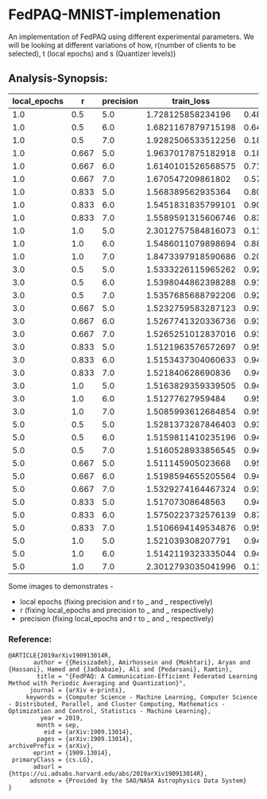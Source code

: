 # FedPAQ-MNIST-implemenation
An implementation of FedPAQ using different experimental parameters. We will be looking at different variations of how, r(number of clients to be selected), t (local epochs) and s (Quantizer levels))

## Analysis-Synopsis:

local_epochs | r | precision | train_loss | train_acc | test_loss | test_acc
---|---|---|---|---|---|---
1.0 | 0.5 | 5.0 | 1.728125858234196 | 0.4895436356707317 | 1.7305705044247688 | 0.4900372706422018
1.0 | 0.5 | 6.0 | 1.6821167879715198 | 0.6466987423780488 | 1.682835039742496 | 0.6474340596330275
1.0 | 0.5 | 7.0 | 1.9282506533512256 | 0.18576124237804878 | 1.9297028440947925 | 0.19190797018348624
1.0 | 0.667 | 5.0 | 1.9637017875182918 | 0.18278391768292682 | 1.9619540036271472 | 0.1885751146788991
1.0 | 0.667 | 6.0 | 1.6140101526568575 | 0.7112233231707317 | 1.6153453304133285 | 0.7158113532110092
1.0 | 0.667 | 7.0 | 1.670547209861802 | 0.5715987042682927 | 1.6725489371413484 | 0.5724268922018348
1.0 | 0.833 | 5.0 | 1.568389562935364 | 0.8054258765243902 | 1.5698062525976688 | 0.801963876146789
1.0 | 0.833 | 6.0 | 1.5451831835799101 | 0.9042016006097561 | 1.54767341570023 | 0.9031321674311926
1.0 | 0.833 | 7.0 | 1.5589591315606746 | 0.8348656631097561 | 1.5625734509678062 | 0.8296301605504587
1.0 | 1.0 | 5.0 | 2.3012757584816073 | 0.11149485518292683 | 2.3010153857939835 | 0.11374713302752294
1.0 | 1.0 | 6.0 | 1.5486011079898694 | 0.8852419969512195 | 1.5528842708386412 | 0.8799813646788991
1.0 | 1.0 | 7.0 | 1.8473397918590686 | 0.20855564024390244 | 1.8505481497957073 | 0.21115252293577982
3.0 | 0.5 | 5.0 | 1.5333226115965262 | 0.9275914634146342 | 1.5364157256730107 | 0.9254945527522935
3.0 | 0.5 | 6.0 | 1.5398044862398288 | 0.9187547637195121 | 1.545823039264854 | 0.9133815940366973
3.0 | 0.5 | 7.0 | 1.5357685688792206 | 0.9268530868902439 | 1.5398197699030605 | 0.9238102064220184
3.0 | 0.667 | 5.0 | 1.5232759583287123 | 0.9389529344512195 | 1.5291103157428427 | 0.9348480504587156
3.0 | 0.667 | 6.0 | 1.5267741320336736 | 0.9351895960365854 | 1.5295108359888059 | 0.9338446100917431
3.0 | 0.667 | 7.0 | 1.5265251012837016 | 0.9386909298780488 | 1.5320419450418665 | 0.9342029816513762
3.0 | 0.833 | 5.0 | 1.5121963576572697 | 0.9512195121951219 | 1.5180684617899973 | 0.9461725917431193
3.0 | 0.833 | 6.0 | 1.5153437304060633 | 0.9490043826219512 | 1.5206277064227183 | 0.9426605504587156
3.0 | 0.833 | 7.0 | 1.521840628690836 | 0.9415015243902439 | 1.5250294640523578 | 0.9368907683486238
3.0 | 1.0 | 5.0 | 1.5163829359339505 | 0.9474561737804879 | 1.5226867729370748 | 0.9413345756880734
3.0 | 1.0 | 6.0 | 1.51277627959484 | 0.9515291539634146 | 1.5181890201131139 | 0.9465668004587156
3.0 | 1.0 | 7.0 | 1.5085993612684854 | 0.9544112042682927 | 1.514190214489578 | 0.9487528669724771
5.0 | 0.5 | 5.0 | 1.5281373287846403 | 0.9335461128048781 | 1.5311877705635282 | 0.9305475917431193
5.0 | 0.5 | 6.0 | 1.5159811410235196 | 0.9471227134146342 | 1.519424247632333 | 0.9446674311926605
5.0 | 0.5 | 7.0 | 1.5160528933856545 | 0.9477896341463414 | 1.5204480607575233 | 0.9433414564220184
5.0 | 0.667 | 5.0 | 1.511145905023668 | 0.9517197027439024 | 1.5159289875161757 | 0.9467459862385321
5.0 | 0.667 | 6.0 | 1.5198594655205564 | 0.9443835746951219 | 1.5241264225146092 | 0.9396860665137615
5.0 | 0.667 | 7.0 | 1.5329274164467324 | 0.9320455411585366 | 1.538827650590774 | 0.9260321100917431
5.0 | 0.833 | 5.0 | 1.51707308648563 | 0.9463366996951219 | 1.5228457964888407 | 0.941047878440367
5.0 | 0.833 | 6.0 | 1.5750223732576139 | 0.8799304496951219 | 1.5786832882723678 | 0.876182626146789
5.0 | 0.833 | 7.0 | 1.5106694149534876 | 0.9526486280487805 | 1.516274865614165 | 0.946495126146789
5.0 | 1.0 | 5.0 | 1.521039308207791 | 0.9413109756097561 | 1.5255555472242723 | 0.9377866972477065
5.0 | 1.0 | 6.0 | 1.5142119323335044 | 0.9487661966463414 | 1.519685910382402 | 0.9436998279816514
5.0 | 1.0 | 7.0 | 2.3012793035041996 | 0.11149485518292683 | 2.301147645766582 | 0.11374713302752294

Some images to demonstrates - 
* local epochs (fixing precision and r to _ and _ respectively)
* r (fixing local_epochs and precision to _ and _ respectively)
* precision (fixing local_epochs and r to _ and _ respectively)

### Reference:
```console
@ARTICLE{2019arXiv190913014R,
       author = {{Reisizadeh}, Amirhossein and {Mokhtari}, Aryan and {Hassani}, Hamed and {Jadbabaie}, Ali and {Pedarsani}, Ramtin},
        title = "{FedPAQ: A Communication-Efficient Federated Learning Method with Periodic Averaging and Quantization}",
      journal = {arXiv e-prints},
     keywords = {Computer Science - Machine Learning, Computer Science - Distributed, Parallel, and Cluster Computing, Mathematics - Optimization and Control, Statistics - Machine Learning},
         year = 2019,
        month = sep,
          eid = {arXiv:1909.13014},
        pages = {arXiv:1909.13014},
archivePrefix = {arXiv},
       eprint = {1909.13014},
 primaryClass = {cs.LG},
       adsurl = {https://ui.adsabs.harvard.edu/abs/2019arXiv190913014R},
      adsnote = {Provided by the SAO/NASA Astrophysics Data System}
}
```
